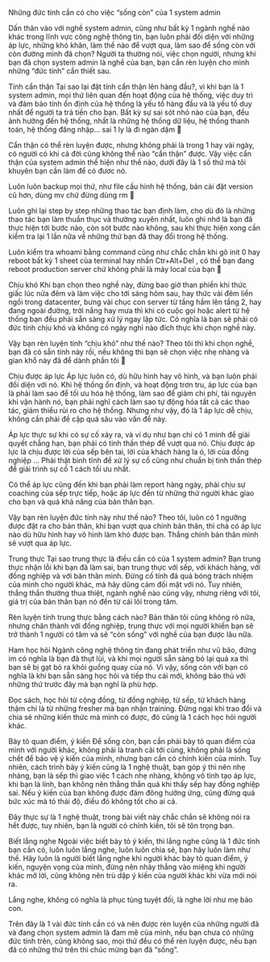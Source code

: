 Những đức tính cần có cho việc “sống còn” của 1 system admin


Dấn thân vào với nghề system admin, cũng như bất kỳ 1 ngành nghề nào khác trong lĩnh vực công nghệ thông tin, bạn luôn phải đối diện với những áp lực, những khó khăn, làm thế nào để vượt qua, làm sao để sống còn với còn đường mình đã chọn? Người ta thường nói, việc chọn người, nhưng khi bạn đã chọn system admin là nghề của bạn, bạn cần rèn luyện cho mình những “đức tính” cần thiết sau.

Tính cẩn thận
Tại sao lại đặt tính cẩn thận lên hàng đầu?, vì khi bạn là 1 system admin, mọi thứ liên quan đến hoạt động của hệ thống, việc duy trì và đảm bảo tính ổn định của hệ thống là yếu tố hàng đầu và là yếu tố duy nhất để người ta trả tiền cho bạn. Bất kỳ sự sai sót nhỏ nào của bạn, đều ảnh hưởng đến hệ thống, nhất là những hệ thống dữ liệu, hệ thống thanh toán, hệ thống đăng nhập… sai 1 ly là đi ngàn dặm 🙂

Cẩn thận có thể rèn luyện được, nhưng không phải là trong 1 hay vài ngày, có người có khi cả đời cũng không thể nào “cẩn thận” được. Vậy việc cẩn thận của system admin thể hiện như thế nào, dưới đây là 1 số thứ mà tôi khuyên bạn cần làm để có đươc nó.

Luôn luôn backup mọi thứ, như file cấu hình hệ thống, bản cài đặt version cũ hơn, dùng mv chứ đừng dùng rm 🙂

Luôn ghi lại step by step những thao tác bạn định làm, cho dù đó là những thao tác bạn làm thuần thục và thường xuyên nhất, luôn ghi nhớ là bạn đã thực hiện tới bước nào, còn sót bước nào không, sau khi thực hiện xong cần kiểm tra lại 1 lần nữa về những thứ bạn đã thay đổi trong hệ thống.

Luôn kiểm tra whoami bằng command cũng như chắc chắn khi gõ init 0 hay reboot bất kỳ 1 sheet của terminal hay nhấn Ctr+Alt+Del , có thể bạn đang reboot production server chứ không phải là máy local của bạn 🙂

Chịu khó
Khi bạn chọn theo nghề này, đừng bao giờ than phiền khi thức giấc lúc nửa đêm và làm việc cho tới sáng hôm sau, hay thức vài đêm liền ngồi trong datacenter, bưng vài chục con server từ tầng hầm lên tầng 2, hay đang ngoài đường, trời nắng hay mưa thì khi có cuộc gọi hoặc alert từ hệ thống bạn đều phải sẵn sàng xử lý ngay lập tức. Có nghĩa là bạn sẽ phải có đức tính chịu khó và không có ngày nghỉ nào đích thực khi chọn nghề này.

Vậy bạn rèn luyện tính “chịu khó” như thế nào? Theo tôi thì khi chọn nghề, bạn đã có sẵn tính này rồi, nếu không thì bạn sẽ chọn việc nhẹ nhàng và gian khổ này đã để dành phần tôi 🙂

Chịu được áp lực
Áp lực luôn có, dù hữu hình hay vô hình, và bạn luôn phải đối diện với nó. Khi hệ thống ổn định, và hoạt động trơn tru, áp lực của bạn là phải làm sao để tối ưu hóa hệ thống, làm sao để giảm chi phí, tài nguyên khi vận hành nó, bạn phải nghĩ cách làm sao tự động hóa tất cả các thao tác, giảm thiểu rủi ro cho hệ thống. Nhưng như vậy, đó là 1 áp lực dễ chịu, không cần phải đề cập quá sâu vào vấn đề này.

Áp lực thực sự khi có sự cố xảy ra, và ví dụ như bạn chỉ có 1 mình để giải quyết chẳng hạn, bạn phải có tinh thần thép để vượt qua nó. Chịu được áp lực là chịu được lời của sếp bên tai, lời của khách hàng la ó, lời của đồng nghiệp … Phải thật bình tĩnh để xử lý sự cố cũng như chuẩn bị tinh thần thép để giải trình sự cố 1 cách tối ưu nhất.

Có thể áp lực cũng đến khi bạn phải làm report hàng ngày, phải chịu sự coaching của sếp trực tiếp, hoặc áp lực đến từ những thứ người khác giao cho bạn và quá khả năng của bản thân bạn.

Vậy bạn rèn luyện đức tính này như thế nào? Theo tôi, luôn có 1 ngưỡng được đặt ra cho bản thân, khi bạn vượt qua chính bản thân, thì chả có áp lực nào dù hữu hình hay vô hình làm khó được bạn. Thắng chính bản thân mình sẽ vượt qua áp lực.

Trung thực
Tại sao trung thực là điều cần có của 1 system admin? Bạn trung thực nhận lỗi khi bạn đã làm sai, bạn trung thực với sếp, với khách hàng, với đồng nghiệp và với bản thân mình. Đừng cố tính đá quả bóng trách nhiệm của mình cho người khác, mà hãy dũng cảm đối mặt với nó. Tuy nhiên, thẳng thắn thường thua thiệt, ngành nghề nào cũng vậy, nhưng riêng với tôi, giá trị của bản thân bạn nó đến từ cái lõi trong tâm.

Rèn luyện tính trung thực bằng cách nào? Bản thân tôi cũng không rõ nữa, nhưng chân thành với đồng nghiệp, trung thực với mọi người khiến bạn sẽ trở thành 1 người có tâm và sẽ “còn sống” với nghề của bạn được lâu nữa.

Ham học hỏi
Ngành công nghệ thông tin đang phát triển như vũ bão, đứng im có nghĩa là bạn đã thụt lùi, và khi mọi người sẵn sàng bỏ lại quá xa thì bạn sẽ bị gạt bỏ ra khỏi guồng quay của nó. Vì vậy, sống còn với bạn có nghĩa là khi bạn sẵn sàng học hỏi và tiếp thu cái mới, không bảo thủ với những thứ trước đây mà bạn nghĩ là phù hợp.

Đọc sách, học hỏi từ cộng đồng, từ đồng nghiệp, từ sếp, từ khách hàng thậm chí là từ những fresher mà bạn nhận training. Đừng ngại khi trao đổi và chia sẻ những kiến thức mà mình có được, đó cũng là 1 cách học hỏi người khác.

Bày tỏ quan điểm, ý kiến
Để sống còn, bạn cần phải bày tỏ quan điểm của mình với người khác, không phải là tranh cãi tới cùng, không phải là sống chết để bảo vệ ý kiến của mình, nhưng bạn cần có chính kiến của mình. Tuy nhiên, cách trình bày ý kiến cũng là 1 nghệ thuật, bạn góp ý thì nên nhẹ nhàng, bạn là sếp thì giao việc 1 cách nhẹ nhàng, không vô tình tạo áp lực, khi bạn là lính, bạn không nên thẳng thắn quá khi thấy sếp hay đồng nghiệp sai. Nếu ý kiến của bạn không được đám đông hưởng ứng, cũng đừng quá bức xúc mà tỏ thái độ, điều đó không tốt cho ai cả.

Đây thực sự là 1 nghệ thuật, trong bài viết này chắc chắn sẽ không nói ra hết được, tuy nhiên, bạn là người có chính kiến, tôi sẽ tôn trọng bạn.

Biết lắng nghe
Ngoài việc biết bày tỏ ý kiến, thì lắng nghe cũng là 1 đức tính bạn cần có, luôn luôn lắng nghe, luôn luôn chia sẻ, bạn hãy luôn làm như thế. Hãy luôn là người biết lắng nghe khi người khác bày tỏ quan điểm, ý kiến, nguyện vọng của mình, đừng nên nhảy thẳng vào miệng khi người khác mở lời, cũng không nên trù dập ý kiến của người khác khi vừa mới nói ra.

Lắng nghe, không có nghĩa là phục tùng tuyệt đối, là nghe lời như mẹ bảo con.

Trên đây là 1 vài đức tính cần có và nên được rèn luyện của những người đã và đang chọn system admin là đam mê của mình, nếu bạn chưa có những đức tính trên, cũng không sao, mọi thứ đều có thể rèn luyện được, nếu bạn đã có những thứ trên thì chúc mừng bạn đã “sống”.